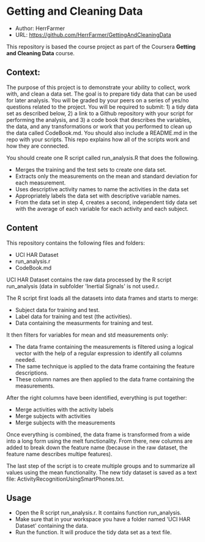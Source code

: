 # Getting and Cleaning Data


- Author: HerrFarmer
- URL: https://github.com/HerrFarmer/GettingAndCleaningData

This repository is based the course project as part of the Coursera **Getting and Cleaning Data** course.

## Context:
The purpose of this project is to demonstrate your ability to collect, work with, and clean a data set. The goal is to prepare tidy data that can be used for later analysis. You will be graded by your peers on a series of yes/no questions related to the project. You will be required to submit: 1) a tidy data set as described below, 2) a link to a Github repository with your script for performing the analysis, and 3) a code book that describes the variables, the data, and any transformations or work that you performed to clean up the data called CodeBook.md. You should also include a README.md in the repo with your scripts. This repo explains how all of the scripts work and how they are connected.  

You should create one R script called run_analysis.R that does the following.

- Merges the training and the test sets to create one data set.
- Extracts only the measurements on the mean and standard deviation for each measurement. 
- Uses descriptive activity names to name the activities in the data set
- Appropriately labels the data set with descriptive variable names. 
- From the data set in step 4, creates a second, independent tidy data set with the average of each variable for each activity and each subject.

## Content
This repository contains the following files and folders:

- UCI HAR Dataset
- run_analysis.r
- CodeBook.md

UCI HAR Dataset contains the raw data processed by the R script run_analysis (data in subfolder 'Inertial Signals' is not used.r.

The R script first loads all the datasets into data frames and starts to merge:

- Subject data for training and test.
- Label data for training and test (the activities).
- Data containing the measurments for training and test.

It then filters for variables for mean and std measurements only:

- The data frame containing the measurements is filtered using a logical vector with the help of a regular expression to identify all columns needed.
- The same technique is applied to the data frame containing the feature descriptions.
- These column names are then applied to the data frame containing the measurements.

After the right columns have been identified, everything is put together:

- Merge activities with the activity labels
- Merge subjects with activities
- Merge subjects with the measurements

Once everything is combined, the data frame is transformed from a wide into a long form using the melt functionality. From there, new columns are added to break down the feature name (because in the raw dataset, the feature name describes multipe features).

The last step of the script is to create multiple groups and to summarize all values using the mean functionality. The new tidy dataset is saved as a text file: ActivityRecognitionUsingSmartPhones.txt.

## Usage

- Open the R script run_analysis.r. It contains function run_analysis.
- Make sure that in your workspace you have a folder named 'UCI HAR Dataset' containing the data.
- Run the function. It will produce the tidy data set as a text file.







